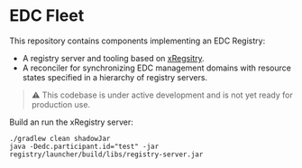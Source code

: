 # EDC Fleet

This repository contains components implementing an EDC Registry:

- A registry server and tooling based on [xRegsitry](https://xregistry.io/).
- A reconciler for synchronizing EDC management domains with resource states specified in a hierarchy of registry servers. 

> :warning: This codebase is under active development and is not yet ready for production use.
 
Build an run the xRegistry server:

```
./gradlew clean shadowJar
java -Dedc.participant.id="test" -jar registry/launcher/build/libs/registry-server.jar
```